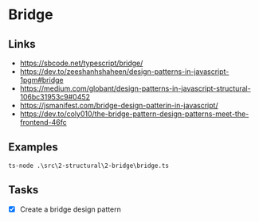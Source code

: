 # Bridge

## Links

- https://sbcode.net/typescript/bridge/
- https://dev.to/zeeshanhshaheen/design-patterns-in-javascript-1pgm#bridge
- https://medium.com/globant/design-patterns-in-javascript-structural-106bc31953c9#0452
- https://jsmanifest.com/bridge-design-patterin-in-javascript/
- https://dev.to/coly010/the-bridge-pattern-design-patterns-meet-the-frontend-46fc

## Examples

```terminal
ts-node .\src\2-structural\2-bridge\bridge.ts
```

## Tasks

- [x] Create a bridge design pattern
